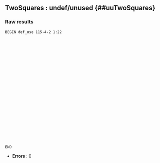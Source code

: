 ## TwoSquares : undef/unused {##uuTwoSquares}
### Raw results


~~~
BEGIN def_use 115-4-2 1:22


























END
~~~

* **Errors** : 0

